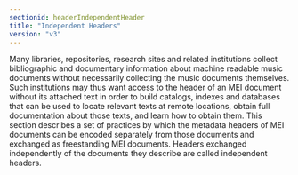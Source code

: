 ```yaml
---
sectionid: headerIndependentHeader
title: "Independent Headers"
version: "v3"
---
```


Many libraries, repositories, research sites and related institutions collect bibliographic and documentary information about machine readable music documents without necessarily collecting the music documents themselves. Such institutions may thus want access to the header of an MEI document without its attached text in order to build catalogs, indexes and databases that can be used to locate relevant texts at remote locations, obtain full documentation about those texts, and learn how to obtain them. This section describes a set of practices by which the metadata headers of MEI documents can be encoded separately from those documents and exchanged as freestanding MEI documents. Headers exchanged independently of the documents they describe are called independent headers.
